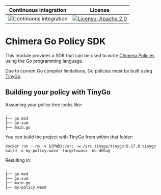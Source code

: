  Continuous integration | License
 -----------------------|--------
![Continuous integration](https://github.com/chimera-kube/policy-sdk-go/workflows/Continuous%20integration/badge.svg) | [![License: Apache 2.0](https://img.shields.io/badge/License-Apache2.0-brightgreen.svg)](https://opensource.org/licenses/Apache-2.0)

# Chimera Go Policy SDK

This module provides a SDK that can be used to write [Chimera
Policies](https://github.com/chimera-kube/) using the Go programming
language.

Due to current Go compiler limitations, Go policies must be built
using [TinyGo](https://github.com/tinygo-org/tinygo).

## Building your policy with TinyGo

Assuming your policy tree looks like:

```
.
├── go.mod
├── go.sum
├── main.go
```

You can build the project with TinyGo from within that folder:

```shell
docker run --rm -v ${PWD}:/src -w /src tinygo/tinygo:0.17.0 tinygo build -o my-policy.wasm -target=wasi -no-debug .
```

Resulting in:

```
.
├── go.mod
├── go.sum
├── main.go
├── my-policy.wasm
```
